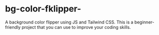 # bg-color-fklipper-
A background color flipper using JS and Tailwind CSS. This is a beginner-friendly project that you can use to improve your coding skills.
